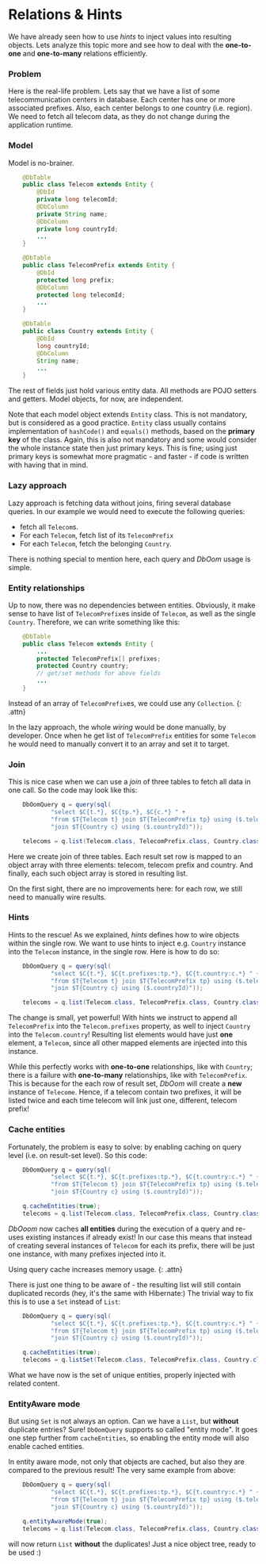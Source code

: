 # Relations & Hints

We have already seen how to use _hints_ to inject values into resulting objects. Lets analyze this topic more and see how to deal with the **one-to-one** and **one-to-many** relations efficiently.

### Problem

Here is the real-life problem. Lets say that we have a list of some telecommunication centers in database. Each center has one or more associated prefixes. Also, each center belongs to one country \(i.e. region\). We need to fetch all telecom data, as they do not change during the application runtime.

### Model

Model is no-brainer.

```java
    @DbTable
    public class Telecom extends Entity {
        @DbId
        private long telecomId;
        @DbColumn
        private String name;
        @DbColumn
        private long countryId;
        ...
    }
```

```java
    @DbTable
    public class TelecomPrefix extends Entity {
        @DbId
        protected long prefix;
        @DbColumn
        protected long telecomId;
        ...
    }
```

```java
    @DbTable
    public class Country extends Entity {
        @DbId
        long countryId;
        @DbColumn
        String name;
        ...
    }
```

The rest of fields just hold various entity data. All methods are POJO setters and getters. Model objects, for now, are independent.

Note that each model object extends `Entity` class. This is not mandatory, but is considered as a good practice. `Entity` class usually contains implementation of `hashCode()` and `equals()` methods, based on the **primary key** of the class. Again, this is also not mandatory and some would consider the whole instance state then just primary keys. This is fine; using just primary keys is somewhat more pragmatic - and faster - if code is written with having that in mind.

### Lazy approach

Lazy approach is fetching data without joins, firing several database queries. In our example we would need to execute the following queries:

* fetch all `Telecom`s.
* For each `Telecom`, fetch list of its `TelecomPrefix`
* For each `Telecom`, fetch the belonging `Country`.

There is nothing special to mention here, each query and _DbOom_ usage is simple.

### Entity relationships

Up to now, there was no dependencies between entities. Obviously, it make sense to have list of `TelecomPrefix`es inside of `Telecom`, as well as the single `Country`. Therefore, we can write something like this:

```java
    @DbTable
    public class Telecom extends Entity {
        ...
        protected TelecomPrefix[] prefixes;
        protected Country country;
        // get/set methods for above fields
        ...
    }
```

Instead of an array of `TelecomPrefix`es, we could use any `Collection`. {: .attn}

In the lazy approach, the whole _wiring_ would be done manually, by developer. Once when he get list of `TelecomPrefix` entities for some `Telecom` he would need to manually convert it to an array and set it to target.

### Join

This is nice case when we can use a _join_ of three tables to fetch all data in one call. So the code may look like this:

```java
    DbOomQuery q = query(sql(
            "select $C{t.*}, $C{tp.*}, $C{c.*} " +
            "from $T{Telecom t} join $T{TelecomPrefix tp} using ($.telecomId) " +
            "join $T{Country c} using ($.countryId)"));

    telecoms = q.list(Telecom.class, TelecomPrefix.class, Country.class);
```

Here we create join of three tables. Each result set row is mapped to an object array with three elements: telecom, telecom prefix and country. And finally, each such object array is stored in resulting list.

On the first sight, there are no improvements here: for each row, we still need to manually wire results.

### Hints

Hints to the rescue! As we explained, _hints_ defines how to wire objects within the single row. We want to use hints to inject e.g. `Country` instance into the `Telecom` instance, in the single row. Here is how to do so:

```java
    DbOomQuery q = query(sql(
            "select $C{t.*}, $C{t.prefixes:tp.*}, $C{t.country:c.*} " +
            "from $T{Telecom t} join $T{TelecomPrefix tp} using ($.telecomId) " +
            "join $T{Country c} using ($.countryId)"));

    telecoms = q.list(Telecom.class, TelecomPrefix.class, Country.class);
```

The change is small, yet powerful! With hints we instruct to append all `TelecomPrefix` into the `Telecom.prefixes` property, as well to inject `Country` into the `Telecom.country`! Resulting list elements would have just **one** element, a `Telecom`, since all other mapped elements are injected into this instance.

While this perfectly works with **one-to-one** relationships, like with `Country`; there is a failure with **one-to-many** relationships, like with `TelecomPrefix`. This is because for the each row of result set, _DbOom_ will create a **new** instance of `Telecome`. Hence, if a telecom contain two prefixes, it will be listed twice and each time telecom will link just one, different, telecom prefix!

### Cache entities

Fortunately, the problem is easy to solve: by enabling caching on query level \(i.e. on result-set level\). So this code:

```java
    DbOomQuery q = query(sql(
            "select $C{t.*}, $C{t.prefixes:tp.*}, $C{t.country:c.*} " +
            "from $T{Telecom t} join $T{TelecomPrefix tp} using ($.telecomId) " +
            "join $T{Country c} using ($.countryId)"));

    q.cacheEntities(true);
    telecoms = q.list(Telecom.class, TelecomPrefix.class, Country.class);
```

_DbOoom_ now caches **all entities** during the execution of a query and re-uses existing instances if already exist! In our case this means that instead of creating several instances of `Telecom` for each its prefix, there will be just one instance, with many prefixes injected into it.

Using query cache increases memory usage. {: .attn}

There is just one thing to be aware of - the resulting list will still contain duplicated records \(hey, it's the same with Hibernate:\) The trivial way to fix this is to use a `Set` instead of `List`\:

```java
    DbOomQuery q = query(sql(
            "select $C{t.*}, $C{t.prefixes:tp.*}, $C{t.country:c.*} " +
            "from $T{Telecom t} join $T{TelecomPrefix tp} using ($.telecomId) " +
            "join $T{Country c} using ($.countryId)"));

    q.cacheEntities(true);
    telecoms = q.listSet(Telecom.class, TelecomPrefix.class, Country.class);
```

What we have now is the set of unique entities, properly injected with related content.

### EntityAware mode

But using `Set` is not always an option. Can we have a `List`, but **without** duplicate entries? Sure! `DbOomQuery` supports so called "entity mode". It goes one step further from `cacheEntities`, so enabling the entity mode will also enable cached entities.

In entity aware mode, not only that objects are cached, but also they are compared to the previous result! The very same example from above:

```java
    DbOomQuery q = query(sql(
            "select $C{t.*}, $C{t.prefixes:tp.*}, $C{t.country:c.*} " +
            "from $T{Telecom t} join $T{TelecomPrefix tp} using ($.telecomId) " +
            "join $T{Country c} using ($.countryId)"));

    q.entityAwareMode(true);
    telecoms = q.list(Telecom.class, TelecomPrefix.class, Country.class);
```

will now return `List` **without** the duplicates! Just a nice object tree, ready to be used :\)

